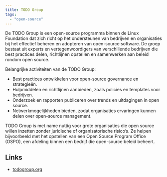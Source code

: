 ```yaml
---
title: TODO Group
tags:
  - "open-source"
---
```


De TODO Group is een open-source programma binnen de Linux Foundation dat zich richt op het ondersteunen van bedrijven en organisaties bij het effectief beheren en adopteren van open-source software. De groep bestaat uit experts en vertegenwoordigers van verschillende bedrijven die best practices delen, richtlijnen opstellen en samenwerken aan beleid rondom open source.

Belangrijke activiteiten van de TODO Group:

- Best practices ontwikkelen voor open-source governance en strategieën.
- Hulpmiddelen en richtlijnen aanbieden, zoals policies en templates voor bedrijven.
- Onderzoek en rapporten publiceren over trends en uitdagingen in open source.
- Netwerkmogelijkheden bieden, zodat organisaties ervaringen kunnen delen over open-source management.

TODO Group is met name nuttig voor grote organisaties die open source willen inzetten zonder juridische of organisatorische risico’s. Ze helpen bijvoorbeeld met het opstellen van een Open Source Program Office (OSPO), een afdeling binnen een bedrijf die open-source beleid beheert.

## Links
- [todogroup.org](https://todogroup.org/about/about-us/)